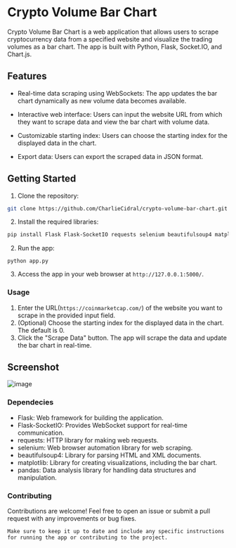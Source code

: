 # Crypto Volume Bar Chart

Crypto Volume Bar Chart is a web application that allows users to scrape cryptocurrency data from a specified website and visualize the trading volumes as a bar chart. The app is built with Python, Flask, Socket.IO, and Chart.js.

## Features

- Real-time data scraping using WebSockets: The app updates the bar chart dynamically as new volume data becomes available.

- Interactive web interface: Users can input the website URL from which they want to scrape data and view the bar chart with volume data.

- Customizable starting index: Users can choose the starting index for the displayed data in the chart.

- Export data: Users can export the scraped data in JSON format.

## Getting Started

1. Clone the repository:

```bash
git clone https://github.com/CharlieCidral/crypto-volume-bar-chart.git
```

2. Install the required libraries:

```bash
pip install Flask Flask-SocketIO requests selenium beautifulsoup4 matplotlib pandas
```

2. Run the app:

```
python app.py
```

3. Access the app in your web browser at `http://127.0.0.1:5000/`.


### Usage

1. Enter the URL(`https://coinmarketcap.com/`) of the website you want to scrape in the provided input field.
2. (Optional) Choose the starting index for the displayed data in the chart. The default is 0.
3. Click the "Scrape Data" button. The app will scrape the data and update the bar chart in real-time.

## Screenshot

![image](https://user-images.githubusercontent.com/69029099/211183900-2dbe7169-f8c9-494f-9e14-71825eb3ef30.png)

### Dependecies

- Flask: Web framework for building the application.
- Flask-SocketIO: Provides WebSocket support for real-time communication.
- requests: HTTP library for making web requests.
- selenium: Web browser automation library for web scraping.
- beautifulsoup4: Library for parsing HTML and XML documents.
- matplotlib: Library for creating visualizations, including the bar chart.
- pandas: Data analysis library for handling data structures and manipulation.

### Contributing

Contributions are welcome! Feel free to open an issue or submit a pull request with any improvements or bug fixes.

```vbnet
Make sure to keep it up to date and include any specific instructions for running the app or contributing to the project.
```
 
 
